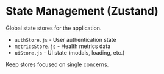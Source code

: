 # State Management (Zustand)

Global state stores for the application.

- `authStore.js` - User authentication state
- `metricsStore.js` - Health metrics data
- `uiStore.js` - UI state (modals, loading, etc.)

Keep stores focused on single concerns.
